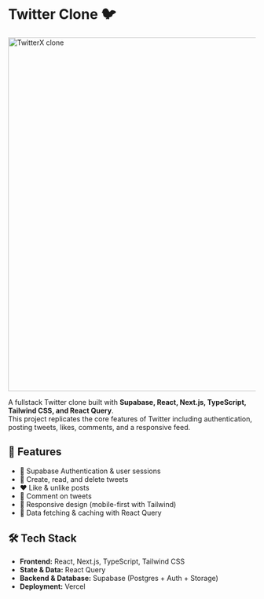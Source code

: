 # Twitter Clone 🐦  

<img width="1280" height="720" alt="TwitterX  clone" src="https://github.com/user-attachments/assets/0231560c-2914-49a8-bffe-01b69ecbe405" />


A fullstack Twitter clone built with **Supabase, React, Next.js, TypeScript, Tailwind CSS, and React Query**.  
This project replicates the core features of Twitter including authentication, posting tweets, likes, comments, and a responsive feed.  

## 🚀 Features  
- 🔐 Supabase Authentication & user sessions  
- 📝 Create, read, and delete tweets  
- ❤️ Like & unlike posts
- 💬 Comment on tweets   
- 📱 Responsive design (mobile-first with Tailwind)  
- 🚀 Data fetching & caching with React Query  

## 🛠️ Tech Stack  
- **Frontend:** React, Next.js, TypeScript, Tailwind CSS  
- **State & Data:** React Query  
- **Backend & Database:** Supabase (Postgres + Auth + Storage)  
- **Deployment:** Vercel  

